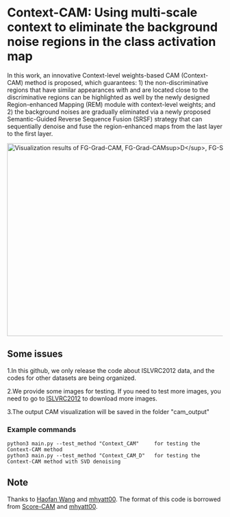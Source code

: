 # Context-CAM: Using multi-scale context to eliminate the background noise regions in the class activation map

In this work, an innovative Context-level weights-based CAM (Context-CAM) method is proposed, which guarantees: 1) the non-discriminative regions that have similar appearances with and are located close to the discriminative regions can be highlighted as well by the newly designed Region-enhanced Mapping (REM) module with context-level weights; and 2) the background noises are gradually eliminated via a newly proposed Semantic-Guided Reverse Sequence Fusion (SRSF) strategy that can sequentially denoise and fuse the region-enhanced maps from the last layer to the first layer.

<img src="paper_image/fig8.jpg" width="1200px" height="450px" title=" Visualization results of FG-Grad-CAM, FG-Grad-CAMsup>D</sup>, FG-Score-CAM, FG-Score-CAMsup>D</sup>, Context-CAM, and Context-CAMsup>D</sup>"></img><br/>

## Some issues

1.In this github, we only release the code about ISLVRC2012 data, and the codes for other datasets are being organized.

2.We provide some images for testing. If you need to test more images, you need to go to [ISLVRC2012](https://image-net.org/index.php) to download more images.

3.The output CAM visualization will be saved in the folder "cam_output"

### Example commands
```
python3 main.py --test_method "Context_CAM"     for testing the Context-CAM method
python3 main.py --test_method "Context_CAM_D"   for testing the Context-CAM method with SVD denoising
```

## Note
Thanks to [Haofan Wang](https://github.com/haofanwang/Score-CAM) and [mhyatt00](https://github.com/mhyatt000/layerCAM). The format of this code is borrowed from [Score-CAM](https://github.com/haofanwang/Score-CAM) and  [mhyatt00](https://github.com/mhyatt000/layerCAM).


